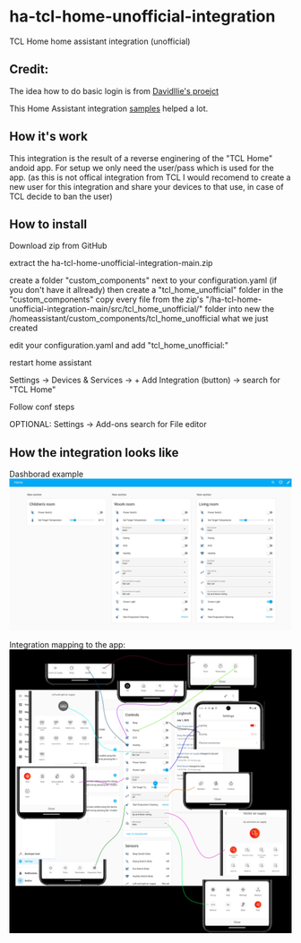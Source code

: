 # ha-tcl-home-unofficial-integration
TCL Home home assistant integration (unofficial)


## Credit:
The idea how to do basic login is from [DavidIlie's proejct ](https://github.com/DavidIlie/tcl-home-ac)

This Home Assistant integration [samples](https://github.com/msp1974/HAIntegrationExamples) helped a lot.

## How it's work

This integration is the result of a reverse enginering of the "TCL Home" andoid app.
For setup we only need the user/pass which is used for the app.
(as this is not offical integration from TCL I would recomend to create a new user for this integration and share your devices to that use, in case of TCL decide to ban the user)

## How to install
Download zip from GitHub

extract the ha-tcl-home-unofficial-integration-main.zip 

create a folder "custom_components" next to your configuration.yaml (if you don't have it allready)
then create a "tcl_home_unofficial" folder in the "custom_components"
copy every file from the zip's "/ha-tcl-home-unofficial-integration-main/src/tcl_home_unofficial/" folder 
into new the /homeassistant/custom_components/tcl_home_unofficial what we just created

edit your configuration.yaml and add
"tcl_home_unofficial:"

restart home assistant


Settings -> Devices & Services -> + Add Integration (button) -> search for "TCL Home"

Follow conf steps

OPTIONAL:
Settings -> Add-ons
search for
File editor


## How the integration looks like

Dashborad example
![alt Dashborad example](./dashboard_example.jpg "Dashborad example")

Integration mapping to the app:
![alt Integration mapping to the app](./integration_map_to_app.jpg "Integration mapping to the app")

